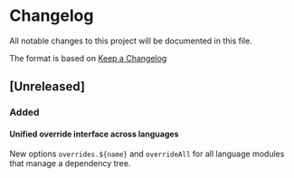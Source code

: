# Changelog

All notable changes to this project will be documented in this file.

The format is based on [Keep a Changelog](https://keepachangelog.com/en/1.1.0/)

## [Unreleased]

### Added

#### Unified override interface across languages

New options `overrides.${name}` and `overrideAll` for all language modules that manage a dependency tree.
